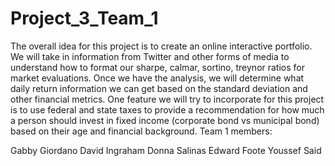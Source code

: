# Project_3_Team_1
The overall idea for this project is to create an online interactive portfolio. We will take in information from Twitter and other forms of media to understand how to format our sharpe, calmar, sortino, treynor ratios for market evaluations. Once we have the analysis, we will determine what daily return information we can get based on the standard deviation and other financial metrics. One feature we will try to incorporate for this project is to use federal and state taxes to provide a recommendation for how much a person should invest in fixed income (corporate bond vs municipal bond) based on their age and financial background. 
Team 1 members:

Gabby Giordano
David Ingraham
Donna Salinas
Edward Foote
Youssef Said
